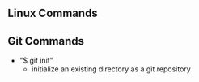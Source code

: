 ## Linux Commands




## Git Commands

- "$ git init"
    - initialize an existing directory as a git repository


